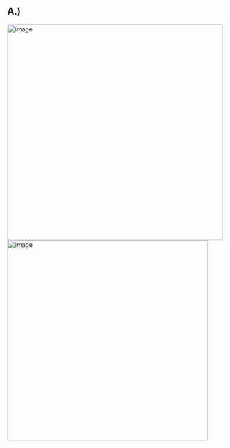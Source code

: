 ## A.)
<img width="496" alt="image" src="https://github.com/user-attachments/assets/c8c41ed3-e8f0-48dc-916a-c082be916a77" /><br>
<img width="461" alt="image" src="https://github.com/user-attachments/assets/ee58eb00-8e3b-4189-850a-c75b7ea888b4" /><br>


